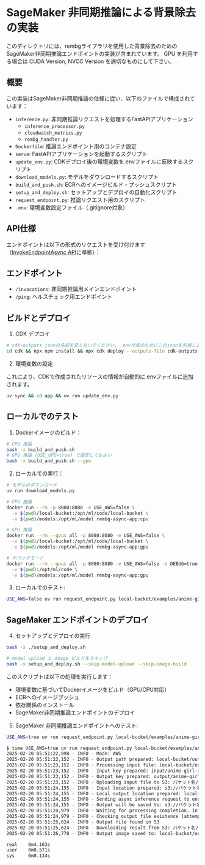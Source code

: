# SageMaker 非同期推論による背景除去の実装

このディレクトリには、rembgライブラリを使用した背景除去のためのSageMaker非同期推論エンドポイントの実装が含まれています。
GPU を利用する場合は CUDA Version, NVCC Version を適切なものにして下さい。

## 概要

この実装はSageMaker非同期推論の仕様に従い、以下のファイルで構成されています：

- `inference.py`: 非同期推論リクエストを処理するFastAPIアプリケーション
  - `inference_processor.py`
  - `cloudwatch_metrics.py`
  - `rembg_handler.py`
- `Dockerfile`: 推論エンドポイント用のコンテナ設定
- `serve`: FastAPIアプリケーションを起動するスクリプト
- `update_env.py`: CDKデプロイ後の環境変数を.envファイルに反映するスクリプト
- `download_models.py`: モデルをダウンロードするスクリプト
- `build_and_push.sh`: ECRへのイメージビルド・プッシュスクリプト
- `setup_and_deploy.sh`: セットアップとデプロイの自動化スクリプト
- `request_endpoint.py`: 推論リクエスト用のスクリプト
- `.env`: 環境変数設定ファイル（.gitignore対象）

## API仕様

エンドポイントは以下の形式のリクエストを受け付けます（[InvokeEndpointAsync API](https://boto3.amazonaws.com/v1/documentation/api/1.26.83/reference/services/sagemaker-runtime/client/invoke_endpoint_async.html)に準拠）：

## エンドポイント

- `/invocations`: 非同期推論用メインエンドポイント
- `/ping`: ヘルスチェック用エンドポイント

## ビルドとデプロイ

1. CDK デプロイ

```bash
# cdk-outputs.jsonの名前を変えないでください, .env作成のためにこのjsonを利用します
cd cdk && npx npm install && npx cdk deploy --outputs-file cdk-outputs.json
```

2. 環境変数の設定

これにより、CDKで作成されたリソースの情報が自動的に.envファイルに追加されます。

```bash
uv sync && cd app && uv run update_env.py
```

## ローカルでのテスト

1. Dockerイメージのビルド：

```bash
# CPU 推論
bash -x build_and_push.sh
# GPU 推論 (USE_GPU=true) で設定してもよい
bash -x build_and_push.sh --gpu
```

2. ローカルでの実行：
```bash
# モデルのダウンロード
uv run download_models.py

# CPU 推論
docker run --rm -p 8080:8080 -e USE_AWS=false \
  -v $(pwd)/local-bucket:/opt/ml/code/local-bucket \
  -v $(pwd)/models:/opt/ml/model rembg-async-app:cpu

# GPU 推論
docker run --rm --gpus all -p 8080:8080 -e USE_AWS=false \
  -v $(pwd)/local-bucket:/opt/ml/code/local-bucket \
  -v $(pwd)/models:/opt/ml/model rembg-async-app:gpu

# デバッグモード
docker run --rm --gpus all -p 8080:8080 -e USE_AWS=false -e DEBUG=true \
  -v $(pwd):/opt/ml/code \
  -v $(pwd)/models:/opt/ml/model rembg-async-app:gpu
```

3. ローカルでのテスト:

```bash
USE_AWS=false uv run request_endpoint.py local-bucket/examples/anime-girl-3.jpg --output-dir local-bucket/outputs
```

## SageMaker エンドポイントのデプロイ

4. セットアップとデプロイの実行

```bash
bash -x ./setup_and_deploy.sh

# model upload と image ビルドをスキップ
bash -x setup_and_deploy.sh --skip-model-upload --skip-image-build
```

このスクリプトは以下の処理を実行します：
- 環境変数に基づいてDockerイメージをビルド（GPU/CPU対応）
- ECRへのイメージプッシュ
- 依存関係のインストール
- SageMaker非同期推論エンドポイントのデプロイ

5. SageMaker 非同期推論エンドポイントへのテスト:

```bash
USE_AWS=true uv run request_endpoint.py local-bucket/examples/anime-girl-3.jpg --output-dir local-bucket/outputs
```

```bash
$ time USE_AWS=true uv run request_endpoint.py local-bucket/examples/anime-girl-3.jpg --output-dir local-bucket/outputs
2025-02-20 05:51:22,998 - INFO - Mode: AWS
2025-02-20 05:51:23,152 - INFO - Output path prepared: local-bucket/outputs/anime-girl-3_output.png
2025-02-20 05:51:23,152 - INFO - Processing input file: local-bucket/examples/anime-girl-3.jpg
2025-02-20 05:51:23,152 - INFO - Input key prepared: input/anime-girl-3.jpg
2025-02-20 05:51:23,152 - INFO - Output key prepared: output/anime-girl-3_output.png
2025-02-20 05:51:23,152 - INFO - Uploading input file to S3: バケット名/input/anime-girl-3.jpg
2025-02-20 05:51:24,155 - INFO - Input location prepared: s3://バケット名/input/anime-girl-3.jpg
2025-02-20 05:51:24,155 - INFO - Local output location prepared: local-bucket/outputs/anime-girl-3_output.png
2025-02-20 05:51:24,155 - INFO - Sending async inference request to endpoint: rembg-async-app
2025-02-20 05:51:24,155 - INFO - Output will be saved to: s3://バケット名/output/anime-girl-3_output.png
2025-02-20 05:51:24,979 - INFO - Waiting for processing completion. Inference ID: 1739998284.1555774
2025-02-20 05:51:24,979 - INFO - Checking output file existence (attempt 1/30)
2025-02-20 05:51:25,624 - INFO - Output file found in S3
2025-02-20 05:51:25,624 - INFO - Downloading result from S3: バケット名/output/anime-girl-3_output.png
2025-02-20 05:51:26,778 - INFO - Output image saved to: local-bucket/outputs/anime-girl-3_output.png

real    0m4.163s
user    0m0.571s
sys     0m0.114s
```
